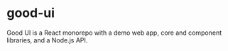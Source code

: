 # good-ui
Good UI is a React monorepo with a demo web app, core and component libraries, and a Node.js API.

